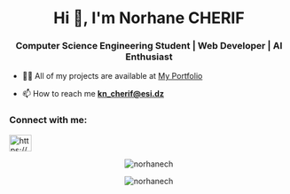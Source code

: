 <h1 align="center">Hi 👋, I'm Norhane CHERIF</h1>
<h3 align="center">Computer Science Engineering Student | Web Developer | AI Enthusiast</h3>



- 👨‍💻 All of my projects are available at [My Portfolio](https://norhanecherif-norhanech-norhane-cherifs-projects.vercel.app/)

- 📫 How to reach me **kn_cherif@esi.dz**


<h3 align="left">Connect with me:</h3>
<p align="left">
<a href="https://www.linkedin.com/in/norhane-cherif-16707b211/" target="blank"><img align="center" src="https://raw.githubusercontent.com/rahuldkjain/github-profile-readme-generator/master/src/images/icons/Social/linked-in-alt.svg" alt="https://www.linkedin.com/in/norhane-cherif-16707b211/" height="30" width="40" /></a>
</p>

<p align="center"><img align="center" src="https://github-readme-stats.vercel.app/api/top-langs?username=norhanech&show_icons=true&locale=en&layout=compact" alt="norhanech" /></p>

<p align="center"><img align="center" src="https://github-readme-streak-stats.herokuapp.com/?user=norhanech&" alt="norhanech" /></p>

